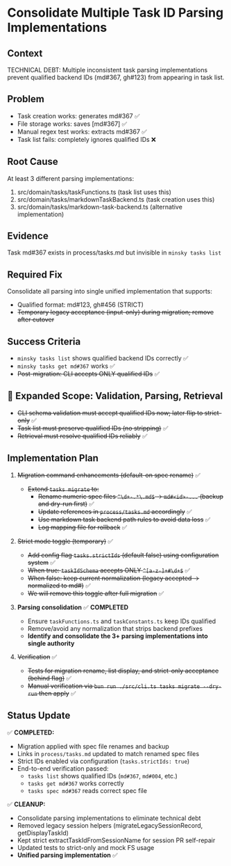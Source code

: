 # Consolidate Multiple Task ID Parsing Implementations

## Context

TECHNICAL DEBT: Multiple inconsistent task parsing implementations prevent qualified backend IDs (md#367, gh#123) from appearing in task list.

## Problem

- Task creation works: generates md#367 ✅
- File storage works: saves [md#367] ✅
- Manual regex test works: extracts md#367 ✅
- Task list fails: completely ignores qualified IDs ❌

## Root Cause

At least 3 different parsing implementations:

1. src/domain/tasks/taskFunctions.ts (task list uses this)
2. src/domain/tasks/markdownTaskBackend.ts (task creation uses this)
3. src/domain/tasks/markdown-task-backend.ts (alternative implementation)

## Evidence

Task md#367 exists in process/tasks.md but invisible in `minsky tasks list`

## Required Fix

Consolidate all parsing into single unified implementation that supports:

- Qualified format: md#123, gh#456 (STRICT)
- ~~Temporary legacy acceptance (input-only) during migration; remove after cutover~~

## Success Criteria

- `minsky tasks list` shows qualified backend IDs correctly ✅
- `minsky tasks get md#367` works ✅
- ~~Post-migration: CLI accepts ONLY qualified IDs~~ ✅

## 🎯 Expanded Scope: Validation, Parsing, Retrieval

- ~~CLI schema validation must accept qualified IDs now; later flip to strict-only~~ ✅
- ~~Task list must preserve qualified IDs (no stripping)~~ ✅
- ~~Retrieval must resolve qualified IDs reliably~~ ✅

## Implementation Plan

1. ~~Migration command enhancements (default-on spec rename)~~ ✅
   - ~~Extend `tasks migrate` to:~~
     - ~~Rename numeric spec files `^\d+-.*\.md$` → `md#<id>-...` (backup and dry-run first)~~ ✅
     - ~~Update references in `process/tasks.md` accordingly~~ ✅
     - ~~Use markdown task backend path rules to avoid data loss~~ ✅
     - ~~Log mapping file for rollback~~ ✅

2. ~~Strict mode toggle (temporary)~~ ✅
   - ~~Add config flag `tasks.strictIds` (default false) using configuration system~~ ✅
   - ~~When true: `taskIdSchema` accepts ONLY `^[a-z-]+#\d+$`~~ ✅
   - ~~When false: keep current normalization (legacy accepted → normalized to md#)~~ ✅
   - ~~We will remove this toggle after full migration~~ ✅

3. **Parsing consolidation** ✅ **COMPLETED**
   - Ensure `taskFunctions.ts` and `taskConstants.ts` keep IDs qualified
   - Remove/avoid any normalization that strips backend prefixes
   - **Identify and consolidate the 3+ parsing implementations into single authority**

4. ~~Verification~~ ✅
   - ~~Tests for migration rename, list display, and strict-only acceptance (behind flag)~~ ✅
   - ~~Manual verification via `bun run ./src/cli.ts tasks migrate --dry-run` then apply~~ ✅

## Status Update

✅ **COMPLETED:**
- Migration applied with spec file renames and backup
- Links in `process/tasks.md` updated to match renamed spec files
- Strict IDs enabled via configuration (`tasks.strictIds: true`)
- End-to-end verification passed:
  - `tasks list` shows qualified IDs (`md#367`, `md#004`, etc.)
  - `tasks get md#367` works correctly
  - `tasks spec md#367` reads correct spec file

✅ **CLEANUP:**
- Consolidate parsing implementations to eliminate technical debt
- Removed legacy session helpers (migrateLegacySessionRecord, getDisplayTaskId)
- Kept strict extractTaskIdFromSessionName for session PR self-repair
- Updated tests to strict-only and mock FS usage
- **Unified parsing implementation** ✅